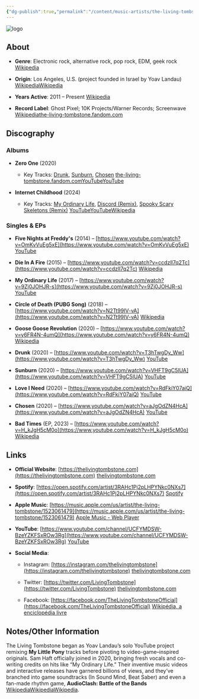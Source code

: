 ```yaml
---
{"dg-publish":true,"permalink":"/content/music-artists/the-living-tombstone/","tags":["#MusicArtist"],"noteIcon":"","created":"2025-04-28T16:45:25.407+02:00","updated":"2025-04-28T17:01:05.135+02:00"}
---
```



<img src="/img/MALOGO/TLT.png" alt="logo" class="round-img round-img-100">

## About

- **Genre**: Electronic rock, alternative rock, pop rock, EDM, geek rock [Wikipedia](https://en.wikipedia.org/wiki/The_Living_Tombstone?utm_source=chatgpt.com)
    
- **Origin**: Los Angeles, U.S. (project founded in Israel by Yoav Landau) [Wikipedia](https://en.wikipedia.org/wiki/The_Living_Tombstone?utm_source=chatgpt.com)[Wikipedia](https://en.wikipedia.org/wiki/The_Living_Tombstone?utm_source=chatgpt.com)
    
- **Years Active**: 2011 – Present [Wikipedia](https://en.wikipedia.org/wiki/The_Living_Tombstone?utm_source=chatgpt.com)
    
- **Record Label**: Ghost Pixel; 10K Projects/Warner Records; Screenwave [Wikipedia](https://en.wikipedia.org/wiki/The_Living_Tombstone?utm_source=chatgpt.com)[the-living-tombstone.fandom.com](https://the-living-tombstone.fandom.com/wiki/Zero_one_%28Album%29?utm_source=chatgpt.com)
    

## Discography

### Albums

- **Zero One** (2020)
    
    - Key Tracks: [Drunk](https://www.youtube.com/watch?v=T3hTwgDy_Ww), [Sunburn](https://www.youtube.com/watch?v=VHFT9gC5lUA), [Chosen](https://www.youtube.com/watch?v=aJgOdZN4HcA) [the-living-tombstone.fandom.com](https://the-living-tombstone.fandom.com/wiki/Zero_one_%28Album%29?utm_source=chatgpt.com)[YouTube](https://www.youtube.com/watch?v=VHFT9gC5lUA&utm_source=chatgpt.com)[YouTube](https://www.youtube.com/watch?v=aJgOdZN4HcA&utm_source=chatgpt.com)
        
- **Internet Childhood** (2024)
    
    - Key Tracks: [My Ordinary Life](https://www.youtube.com/watch?v=9Zj0JOHJR-s), [Discord (Remix)](https://www.youtube.com/watch?v=5Z56MZFMp0k), [Spooky Scary Skeletons (Remix)](https://www.youtube.com/watch?v=5PZ6iSTgBGg) [YouTube](https://www.youtube.com/watch?v=9Zj0JOHJR-s&utm_source=chatgpt.com)[YouTube](https://m.youtube.com/watch?t=0s&v=5Z56MZFMp0k&utm_source=chatgpt.com)[Wikipedia](https://en.wikipedia.org/wiki/Spooky%2C_Scary_Skeletons?utm_source=chatgpt.com)
        

### Singles & EPs

- **Five Nights at Freddy's** (2014) – [https://www.youtube.com/watch?v=OmKvVuEg5xE](https://www.youtube.com/watch?v=OmKvVuEg5xE) [YouTube](https://www.youtube.com/watch?v=OmKvVuEg5xE&utm_source=chatgpt.com)
    
- **Die In A Fire** (2015) – [https://www.youtube.com/watch?v=ccdzlI7q2Tc](https://www.youtube.com/watch?v=ccdzlI7q2Tc) [Wikipedia](https://en.wikipedia.org/wiki/The_Living_Tombstone?utm_source=chatgpt.com)
    
- **My Ordinary Life** (2017) – [https://www.youtube.com/watch?v=9Zj0JOHJR-s](https://www.youtube.com/watch?v=9Zj0JOHJR-s) [YouTube](https://www.youtube.com/watch?v=9Zj0JOHJR-s&utm_source=chatgpt.com)
    
- **Circle of Death (PUBG Song)** (2018) – [https://www.youtube.com/watch?v=N2Tt99IV-vA](https://www.youtube.com/watch?v=N2Tt99IV-vA) [Wikipedia](https://en.wikipedia.org/wiki/The_Living_Tombstone?utm_source=chatgpt.com)
    
- **Goose Goose Revolution** (2020) – [https://www.youtube.com/watch?v=y6FR4N-4umQ](https://www.youtube.com/watch?v=y6FR4N-4umQ) [Wikipedia](https://en.wikipedia.org/wiki/The_Living_Tombstone?utm_source=chatgpt.com)
    
- **Drunk** (2020) – [https://www.youtube.com/watch?v=T3hTwgDy_Ww](https://www.youtube.com/watch?v=T3hTwgDy_Ww) [YouTube](https://www.youtube.com/watch?v=T3hTwgDy_Ww&utm_source=chatgpt.com)
    
- **Sunburn** (2020) – [https://www.youtube.com/watch?v=VHFT9gC5lUA](https://www.youtube.com/watch?v=VHFT9gC5lUA) [YouTube](https://www.youtube.com/watch?v=VHFT9gC5lUA&utm_source=chatgpt.com)
    
- **Love I Need** (2020) – [https://www.youtube.com/watch?v=RdFkiY07aiQ](https://www.youtube.com/watch?v=RdFkiY07aiQ) [YouTube](https://www.youtube.com/watch?v=iu37ldKD9nE&utm_source=chatgpt.com)
    
- **Chosen** (2020) – [https://www.youtube.com/watch?v=aJgOdZN4HcA](https://www.youtube.com/watch?v=aJgOdZN4HcA) [YouTube](https://www.youtube.com/watch?v=aJgOdZN4HcA&utm_source=chatgpt.com)
    
- **Bad Times** (EP, 2023) – [https://www.youtube.com/watch?v=H_kJgH5cM0o](https://www.youtube.com/watch?v=H_kJgH5cM0o) [Wikipedia](https://en.wikipedia.org/wiki/The_Living_Tombstone?utm_source=chatgpt.com)
    

## Links

- **Official Website**: [https://thelivingtombstone.com](https://thelivingtombstone.com) [thelivingtombstone.com](https://thelivingtombstone.com/products/zero_one-lp?utm_source=chatgpt.com)
    
- **Spotify**: [https://open.spotify.com/artist/3RAHc1Pj2pLHPYNkc0NXs7](https://open.spotify.com/artist/3RAHc1Pj2pLHPYNkc0NXs7) [Spotify](https://open.spotify.com/album/54wAlSP6p1gVxZmlzAfpiJ?utm_source=chatgpt.com)
    
- **Apple Music**: [https://music.apple.com/us/artist/the-living-tombstone/1523061479](https://music.apple.com/us/artist/the-living-tombstone/1523061479) [Apple Music - Web Player](https://music.apple.com/us/album/zero-one/1523061478?utm_source=chatgpt.com)
    
- **YouTube**: [https://www.youtube.com/channel/UCFYMDSW-BzeYZKFSxROw3Rg](https://www.youtube.com/channel/UCFYMDSW-BzeYZKFSxROw3Rg) [YouTube](https://www.youtube.com/channel/UCFYMDSW-BzeYZKFSxROw3Rg?utm_source=chatgpt.com)
    
- **Social Media**:
    
    - Instagram: [https://instagram.com/thelivingtombstone](https://instagram.com/thelivingtombstone) [thelivingtombstone.com](https://thelivingtombstone.com/products/zero_one-lp?utm_source=chatgpt.com)
        
    - Twitter: [https://twitter.com/LivingTombstone](https://twitter.com/LivingTombstone) [thelivingtombstone.com](https://thelivingtombstone.com/products/zero_one-lp?utm_source=chatgpt.com)
        
    - Facebook: [https://facebook.com/TheLivingTombstoneOfficial](https://facebook.com/TheLivingTombstoneOfficial) [Wikipédia, a enciclopédia livre](https://pt.wikipedia.org/wiki/The_Living_Tombstone?utm_source=chatgpt.com)
        

## Notes/Other Information

The Living Tombstone began as Yoav Landau’s solo YouTube project remixing **My Little Pony** tracks before pivoting to video-game–inspired originals. Sam Haft officially joined in 2020, bringing fresh vocals and co-writing credits on hits like “My Ordinary Life.” Their inventive music videos and interactive releases have garnered billions of views, and they’ve branched into game soundtracks (In Sound Mind, Beat Saber) and even a fan-made rhythm game, **AudioClash: Battle of the Bands** [Wikipedia](https://en.wikipedia.org/wiki/The_Living_Tombstone?utm_source=chatgpt.com)[Wikipedia](https://en.wikipedia.org/wiki/The_Living_Tombstone?utm_source=chatgpt.com)[Wikipedia](https://en.wikipedia.org/wiki/The_Living_Tombstone?utm_source=chatgpt.com).